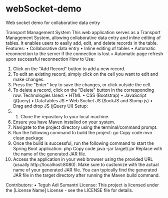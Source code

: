 # webSocket-demo
Web socket demo for collaborative data entry

Transport Management System
This web application serves as a Transport Management System, allowing collaborative data entry and inline editing of tables. It enables users to easily add, edit, and delete records in the table.
Features:
•	Collaborative data entry
•	Inline editing of tables
•	Automatic reconnection to the server if the connection is lost
•	Automatic page refresh upon successful reconnection
How to Use:
1.	Click on the "Add Record" button to add a new record.
2.	To edit an existing record, simply click on the cell you want to edit and make changes.
3.	Press the "Enter" key to save the changes, or click outside the cell.
4.	To delete a record, click on the "Delete" button in the corresponding row.
Technologies Used:
•	HTML
•	CSS (Bootstrap)
•	JavaScript (jQuery)
•	DataTables JS
•	Web Socket JS (SockJS and Stomp.js)
•	Drag and drop JS (jQuery UI)
Setup:
1.	1.	Clone the repository to your local machine.
2.	Ensure you have Maven installed on your system.
3.	Navigate to the project directory using the terminal/command prompt.
4.	Run the following command to build the project:
go
Copy code
mvn clean package
5.	Once the build is successful, run the following command to start the Spring Boot application:
php
Copy code
java -jar target/<your-application-name>.jar
Replace <your-application-name> with the name of the generated JAR file.
6.	Access the application in your web browser using the provided URL (usually http://localhost:8080).
Make sure to customize <your-application-name> with the actual name of your generated JAR file. You can typically find the generated JAR file in the target directory after running the Maven build command.

Contributors:
•	Teguh Adi Sumantri
License:
This project is licensed under the [License Name] License - see the LICENSE file for details.
